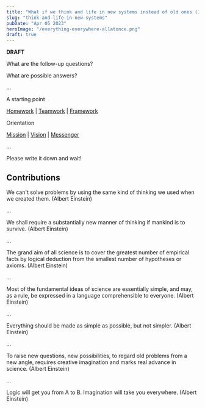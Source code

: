 ```yaml
---
title: "What if we think and life in new systems instead of old ones (1/3)"
slug: "think-and-life-in-new-systems"
pubDate: "Apr 05 2023"
heroImage: "/everything-everywhere-allatonce.png"
draft: true
---
```


**DRAFT**

What are the follow-up questions?

What are possible answers?

...

A starting point

[Homework](http://kiss-yourself.world) | [Teamwork](http://kiss-everyone.world) | [Framework](http://kiss-everything.world)

Orientation

[Mission](http://kiss-everything.world) | [Vision](http://kiss-everything.world) | [Messenger](http://kiss-everything.world)

...

Please write it down and wait!

## Contributions

We can't solve problems by using the same kind of thinking we used when we created them. (Albert Einstein)

...

We shall require a substantially new manner of thinking if mankind is to survive. (Albert Einstein)

...

The grand aim of all science is to cover the greatest number of empirical facts by logical deduction from the smallest number of hypotheses or axioms. (Albert Einstein)

...

Most of the fundamental ideas of science are essentially simple, and may, as a rule, be expressed in a language comprehensible to everyone. (Albert Einstein)

...

Everything should be made as simple as possible, but not simpler. (Albert Einstein)

...

To raise new questions, new possibilities, to regard old problems from a new angle, requires creative imagination and marks real advance in science. (Albert Einstein)

...

Logic will get you from A to B. Imagination will take you everywhere. (Albert Einstein)
